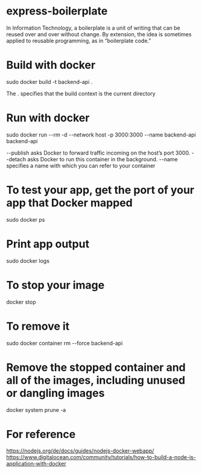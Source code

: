 # express-boilerplate

In Information Technology, a boilerplate is a unit of writing that can be reused over and over without change.
By extension, the idea is sometimes applied to reusable programming, as in “boilerplate code.”

# Build with docker

sudo docker build -t backend-api .

The . specifies that the build context is the current directory

# Run with docker

sudo docker run --rm -d --network host -p 3000:3000 --name backend-api backend-api

--publish asks Docker to forward traffic incoming on the host’s port 3000.
--detach asks Docker to run this container in the background.
--name specifies a name with which you can refer to your container

# To test your app, get the port of your app that Docker mapped

sudo docker ps

# Print app output

sudo docker logs <container-id>

# To stop your image

docker stop <container-id>

# To remove it

sudo docker container rm --force backend-api

# Remove the stopped container and all of the images, including unused or dangling images

docker system prune -a

# For reference

https://nodejs.org/de/docs/guides/nodejs-docker-webapp/
https://www.digitalocean.com/community/tutorials/how-to-build-a-node-js-application-with-docker
